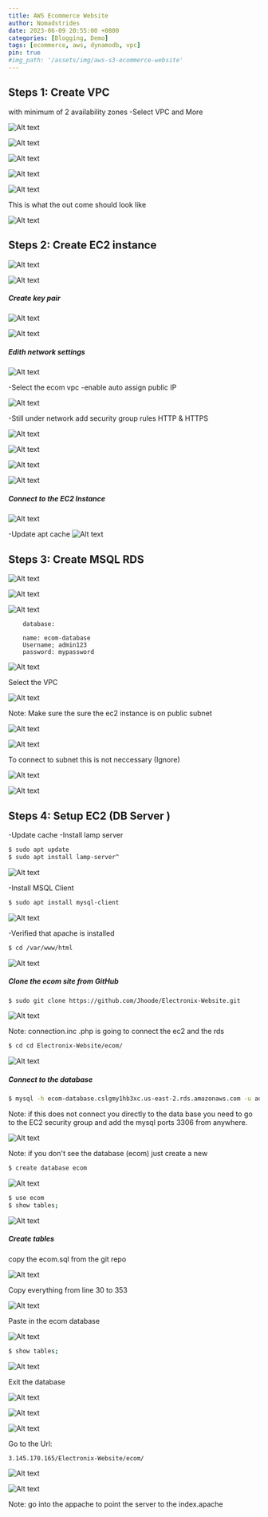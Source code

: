 ```yaml
---
title: AWS Ecommerce Website
author: Nomadstrides
date: 2023-06-09 20:55:00 +0800
categories: [Blogging, Demo]
tags: [ecommerce, aws, dynamodb, vpc]
pin: true
#img_path: '/assets/img/aws-s3-ecommerce-website'
---
```


Steps 1: Create VPC 
--
with minimum of 2 availability zones
-Select VPC and More

![Alt text](</assets/img/aws-ecommerce-website/20230625123219.png>)

![Alt text](</assets/img/aws-ecommerce-website/20230625123320.png>)

![Alt text](</assets/img/aws-ecommerce-website/20230625123605.png>)

![Alt text](</assets/img/aws-ecommerce-website/20230625123721.png>)

![Alt text](</assets/img/aws-ecommerce-website/20230625123919.png>)

This is what the out come should look like

![Alt text](</assets/img/aws-ecommerce-website/20230625124123.png>)

Steps 2: Create EC2 instance
--

![Alt text](</assets/img/aws-ecommerce-website/20230625124310.png>)

![Alt text](</assets/img/aws-ecommerce-website/20230625124445.png>)

##### Create key pair

![Alt text](</assets/img/aws-ecommerce-website/20230625124814.png>)

![Alt text](</assets/img/aws-ecommerce-website/20230625124951.png>)

##### Edith network settings

![Alt text](</assets/img/aws-ecommerce-website/20230625125042.png>)

-Select the ecom vpc
-enable auto assign public IP

![Alt text](</assets/img/aws-ecommerce-website/20230625125615.png>)

-Still under network add security group rules
HTTP & HTTPS

![Alt text](</assets/img/aws-ecommerce-website/20230625125921.png>)

![Alt text](</assets/img/aws-ecommerce-website/20230625130824.png>)

![Alt text](</assets/img/aws-ecommerce-website/20230625130900.png>)

![Alt text](</assets/img/aws-ecommerce-website/20230625130918.png>)

##### Connect to the EC2 Instance

![Alt text](</assets/img/aws-ecommerce-website/20230625131056.png>)

-Update apt cache
![Alt text](</assets/img/aws-ecommerce-website/20230625133330.png>)

Steps 3: Create MSQL RDS
--

![Alt text](</assets/img/aws-ecommerce-website/20230625133547.png>)

![Alt text](</assets/img/aws-ecommerce-website/20230625133807.png>)

![Alt text](</assets/img/aws-ecommerce-website/20230625133935.png>)

```
	database:

	name: ecom-database
	Username; admin123
	password: mypassword
```

![Alt text](</assets/img/aws-ecommerce-website/20230625134150.png>)

Select the VPC

![Alt text](</assets/img/aws-ecommerce-website/20230625205901.png>)

Note: Make sure the sure the ec2 instance  is on public subnet

![Alt text](</assets/img/aws-ecommerce-website/20230625205339.png>)

![Alt text](</assets/img/aws-ecommerce-website/20230625205526.png>)

To connect to subnet this is not neccessary (Ignore)

![Alt text](</assets/img/aws-ecommerce-website/20230625205655.png>)

![Alt text](</assets/img/aws-ecommerce-website/20230625205755.png>)	

Steps 4: Setup EC2 (DB Server )
--

-Update cache
-Install lamp server

```bash
$ sudo apt update
$ sudo apt install lamp-server^
```

![Alt text](</assets/img/aws-ecommerce-website/20230625175040.png>)

-Install MSQL Client

```bash
$ sudo apt install mysql-client
```
![Alt text](</assets/img/aws-ecommerce-website/20230625175330.png>)	
	
-Verified that apache is installed

```bash
$ cd /var/www/html
```

![Alt text](</assets/img/aws-ecommerce-website/20230625175515.png>)	

##### Clone the ecom site from GitHub

```bash
$ sudo git clone https://github.com/Jhoode/Electronix-Website.git
```

![Alt text](</assets/img/aws-ecommerce-website/20230625195802.png>)		

Note: connection.inc .php is going to connect the ec2 and the rds

```bash
$ cd cd Electronix-Website/ecom/
```
![Alt text](</assets/img/aws-ecommerce-website/20230625200428.png>)	 
	 
##### Connect to the database
	
```bash
$ mysql -h ecom-database.cslgmy1hb3xc.us-east-2.rds.amazonaws.com -u admin123 -p
```

Note: if this does not connect you directly to the data base you need to go to the EC2 security group and add the mysql ports 3306 from anywhere.

![Alt text](</assets/img/aws-ecommerce-website/20230625200726.png>)	

Note: if you don't see the database (ecom) just create a new

```bash
$ create database ecom
```

![Alt text](</assets/img/aws-ecommerce-website/20230625200502.png>)				
				
```bash
$ use ecom
$ show tables;
```

![Alt text](</assets/img/aws-ecommerce-website/20230625202516.png>)
			
##### Create tables 
copy the ecom.sql from the git repo

![Alt text](</assets/img/aws-ecommerce-website/20230625201106.png>)

Copy everything from line 30 to 353

![Alt text](</assets/img/aws-ecommerce-website/20230625201217.png>)	

Paste in the ecom database 

![Alt text](</assets/img/aws-ecommerce-website/20230625201441.png>)		

```bash
$ show tables;
```
![Alt text](</assets/img/aws-ecommerce-website/20230625202711.png>)	
	
Exit the database

![Alt text](</assets/img/aws-ecommerce-website/20230625203837.png>)

![Alt text](</assets/img/aws-ecommerce-website/20230625203707.png>)

![Alt text](</assets/img/aws-ecommerce-website/20230625204436.png>)

Go to the Url: 

```bash
3.145.170.165/Electronix-Website/ecom/
```
![Alt text](</assets/img/aws-ecommerce-website/20230625204547.png>)	

![Alt text](</assets/img/aws-ecommerce-website/20230625210743.png>)

Note: go into the appache to point the server to the index.apache